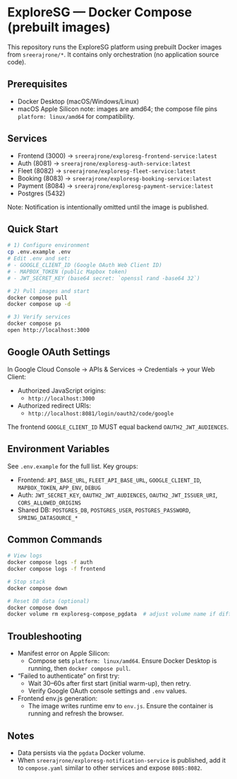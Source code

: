 # ExploreSG — Docker Compose (prebuilt images)

This repository runs the ExploreSG platform using prebuilt Docker images from `sreerajrone/*`. It contains only orchestration (no application source code).

## Prerequisites
- Docker Desktop (macOS/Windows/Linux)
- macOS Apple Silicon note: images are amd64; the compose file pins `platform: linux/amd64` for compatibility.

## Services
- Frontend (3000) → `sreerajrone/exploresg-frontend-service:latest`
- Auth (8081) → `sreerajrone/exploresg-auth-service:latest`
- Fleet (8082) → `sreerajrone/exploresg-fleet-service:latest`
- Booking (8083) → `sreerajrone/exploresg-booking-service:latest`
- Payment (8084) → `sreerajrone/exploresg-payment-service:latest`
- Postgres (5432)

Note: Notification is intentionally omitted until the image is published.

## Quick Start
```bash
# 1) Configure environment
cp .env.example .env
# Edit .env and set:
# - GOOGLE_CLIENT_ID (Google OAuth Web Client ID)
# - MAPBOX_TOKEN (public Mapbox token)
# - JWT_SECRET_KEY (base64 secret: `openssl rand -base64 32`)

# 2) Pull images and start
docker compose pull
docker compose up -d

# 3) Verify services
docker compose ps
open http://localhost:3000
```

## Google OAuth Settings
In Google Cloud Console → APIs & Services → Credentials → your Web Client:
- Authorized JavaScript origins:
  - `http://localhost:3000`
- Authorized redirect URIs:
  - `http://localhost:8081/login/oauth2/code/google`

The frontend `GOOGLE_CLIENT_ID` MUST equal backend `OAUTH2_JWT_AUDIENCES`.

## Environment Variables
See `.env.example` for the full list. Key groups:
- Frontend: `API_BASE_URL`, `FLEET_API_BASE_URL`, `GOOGLE_CLIENT_ID`, `MAPBOX_TOKEN`, `APP_ENV`, `DEBUG`
- Auth: `JWT_SECRET_KEY`, `OAUTH2_JWT_AUDIENCES`, `OAUTH2_JWT_ISSUER_URI`, `CORS_ALLOWED_ORIGINS`
- Shared DB: `POSTGRES_DB`, `POSTGRES_USER`, `POSTGRES_PASSWORD`, `SPRING_DATASOURCE_*`

## Common Commands
```bash
# View logs
docker compose logs -f auth
docker compose logs -f frontend

# Stop stack
docker compose down

# Reset DB data (optional)
docker compose down
docker volume rm exploresg-compose_pgdata  # adjust volume name if different
```

## Troubleshooting
- Manifest error on Apple Silicon:
  - Compose sets `platform: linux/amd64`. Ensure Docker Desktop is running, then `docker compose pull`.
- “Failed to authenticate” on first try:
  - Wait 30–60s after first start (initial warm-up), then retry.
  - Verify Google OAuth console settings and `.env` values.
- Frontend env.js generation:
  - The image writes runtime env to `env.js`. Ensure the container is running and refresh the browser.

## Notes
- Data persists via the `pgdata` Docker volume.
- When `sreerajrone/exploresg-notification-service` is published, add it to `compose.yaml` similar to other services and expose `8085:8082`.
